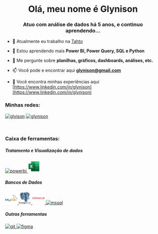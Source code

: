<h1 align="center">Olá, meu nome é Glynison</h1>
<h3 align="center">Atuo com análise de dados há 5 anos, e continuo aprendendo...</h3>

- 🔭 Atualmente eu trabalho na [Tahto](https://tahto.com.br/)

- 🌱 Estou aprendendo mais **Power BI, Power Query, SQL e Python**

- 💬 Me pergunte sobre **planilhas, gráficos, dashboards, análises, etc.**

- 📫 Você pode e encontrar aqui **glynison@gmail.com**

- 📄 Você encontra minhas experiências aqui [https://www.linkedin.com/in/glynison](https://www.linkedin.com/in/glynison)

<h3 align="left">Minhas redes:</h3>
<p align="left">
<a href="https://linkedin.com/in/glyison" target="blank"><img align="center" src="https://raw.githubusercontent.com/rahuldkjain/github-profile-readme-generator/master/src/images/icons/Social/linked-in-alt.svg" alt="glyison" height="30" width="40" /></a>
<a href="https://instagram.com/glynison" target="blank"><img align="center" src="https://raw.githubusercontent.com/rahuldkjain/github-profile-readme-generator/master/src/images/icons/Social/instagram.svg" alt="glynison" height="30" width="40" /></a>
</p>
<br>

<h3 align="left">Caixa de ferramentas:</h3>
<p align="left">
<h5 align="left">Tratamento e Visualização de dados</h5>
<a href="https://powerbi.microsoft.com/pt-br/" target="_blank" rel="noreferrer"> <img src="https://github.com/gilbarbara/logos/blob/master/logos/microsoft-power-bi.svg" alt="powerbi" width="40" height="40"/> </a>
<a href="https://templates.office.com/pt-br/templates-for-excel" target="_blank" rel="noreferrer"> <img src="https://github.com/vscode-icons/vscode-icons/blob/master/icons/file_type_excel.svg" alt="excel" width="40" height="40"/> </a>
<p>
<h5 align="left">Bancos de Dados</h5>
<a href="https://www.mysql.com/" target="_blank" rel="noreferrer"> <img src="https://raw.githubusercontent.com/devicons/devicon/master/icons/mysql/mysql-original-wordmark.svg" alt="mysql" width="40" height="40"/> </a>
<a href="https://www.postgresql.org" target="_blank" rel="noreferrer"> <img src="https://raw.githubusercontent.com/devicons/devicon/master/icons/postgresql/postgresql-original-wordmark.svg" alt="postgresql" width="40" height="40"/> </a>
<a href="https://www.oracle.com/" target="_blank" rel="noreferrer"> <img src="https://raw.githubusercontent.com/devicons/devicon/master/icons/oracle/oracle-original.svg" alt="oracle" width="40" height="40"/> </a>
<a href="https://www.microsoft.com/pt-br/sql-server" target="_blank" rel="noreferrer"> <img src="https://www.svgrepo.com/show/303229/microsoft-sql-server-logo.svg" alt="mssql" width="40" height="40"/> </a>
<p>
<h5 align="left">Outras ferramentas</h5>  
<a href="https://git-scm.com/" target="_blank" rel="noreferrer"> <img src="https://www.vectorlogo.zone/logos/git-scm/git-scm-icon.svg" alt="git" width="40" height="40"/> </a>
<a href="https://www.figma.com/" target="_blank" rel="noreferrer"> <img src="https://www.vectorlogo.zone/logos/figma/figma-icon.svg" alt="figma" width="40" height="40"/> </a>


<!---
- 👋 Hi, I’m @glynison.
- 📫 glynison@gmail.com


glynison/glynison is a ✨ special ✨ repository because its `README.md` (this file) appears on your GitHub profile.
You can click the Preview link to take a look at your changes.
--->
